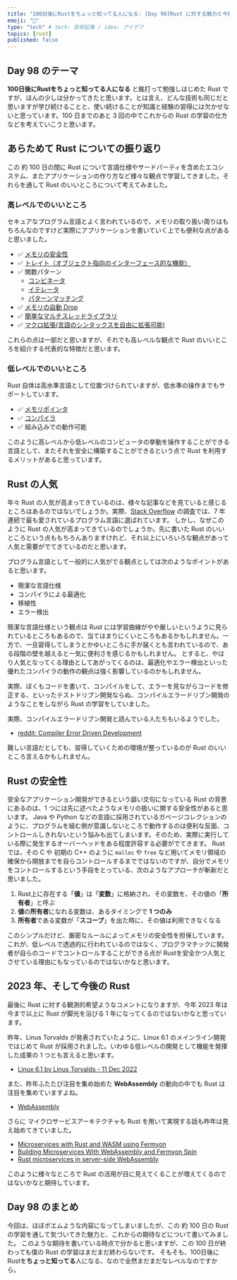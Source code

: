 ```yaml
---
title: "100日後にRustをちょっと知ってる人になる: [Day 98]Rust に対する魅力と今後の期待"
emoji: "🦀"
type: "tech" # tech: 技術記事 / idea: アイデア
topics: [rust]
published: false
---
```

## Day 98 のテーマ

**100日後にRustをちょっと知ってる人になる** と銘打って勉強しはじめた Rust ですが、ほんの少しは分かってきたと思います。とは言え、どんな技術も同じだと思いますが学び続けることと、使い続けることが知識と経験の習得には欠かせないと思っています。100 日までのあと 3 回の中でこれからの Rust の学習の仕方などを考えていこうと思います。

## あらためて Rust についての振り返り

この 約 100 日の間に Rust について言語仕様やサードパーティを含めたエコシステム、またアプリケーションの作り方など様々な観点で学習してきました。それらを通して Rust のいいところについて考えてみました。

### 高レベルでのいいところ

セキュアなプログラム言語とよく言われているので、メモリの取り扱い周りはもちろんなのですけど実際にアプリケーションを書いていく上でも便利な点があると思いました。

- ✅ [メモリの安全性](https://doc.rust-lang.org/nomicon/meet-safe-and-unsafe.html)
- ✅ [トレイト（オブジェクト指向のインターフェース的な機能）](https://doc.rust-lang.org/book/ch10-02-traits.html)
- ✅ 関数パターン
  - [コンビネータ](https://doc.rust-lang.org/rust-by-example/error/option_unwrap/map.html)
  - [イテレータ](https://doc.rust-lang.org/book/ch13-02-iterators.html)
  - [パターンマッチング](https://doc.rust-lang.org/book/ch18-00-patterns.html)
- ✅ [メモリの自動 Drop](https://doc.rust-lang.org/std/ops/trait.Drop.html)
- ✅ [簡単なマルチスレッドライブラリ](https://lib.rs/concurrency)
- ✅ [マクロ拡張(言語のシンタックスを自由に拡張可能)](https://doc.rust-lang.org/book/ch19-06-macros.html)

これらの点は一部だと思いますが、それでも高レベルな観点で Rust のいいところを紹介する代表的な特徴だと思います。

### 低レベルでのいいところ

Rust 自体は高水準言語として位置づけられていますが、低水準の操作までもサポートしています。

- ✅ [メモリポインタ](https://doc.rust-lang.org/std/primitive.pointer.html)
- ✅ [コンパイラ](https://rustc-dev-guide.rust-lang.org/about-this-guide.html)
- ✅ 組み込みでの動作可能

このように高レベルから低レベルのコンピュータの挙動を操作することができる言語として、またそれを安全に構築することができるという点で Rust を利用するメリットがあると思っています。

## Rust の人気

年々 Rust の人気が高まってきているのは、様々な記事などを見ていると感じるところはあるのではないでしょうか。実際、[Stack Overflow](https://survey.stackoverflow.co/2022/#section-most-loved-dreaded-and-wanted-programming-scripting-and-markup-languages) の調査では、7 年連続で最も愛されているプログラム言語に選ばれています。
しかし、なぜこのように Rust の人気が高まってきているのでしょうか。先に書いた Rust のいいところという点ももちろんありますけれど、それ以上にいろいろな観点があって人気と需要がでてきているのだと思います。

プログラム言語として一般的に人気がでる観点としては次のようなポイントがあると思います。

- 簡潔な言語仕様
- コンパイラによる最適化
- 移植性
- エラー検出

簡潔な言語仕様という観点は Rust には学習曲線がやや厳しいというように見られているところもあるので、当てはまりにくいところもあるかもしれません。一方で、一旦習得してしまうとかゆいところに手が届くとも言われているので、ある段階の壁を越えると一気に便利さを感じるかもしれません。
とすると、やはり人気となってくる理由としてあがってくるのは、最適化やエラー検出といった優れたコンパイラの動作の観点は強く影響しているのかもしれません。

実際、ぼくもコードを書いて、コンパイルをして、エラーを見ながらコードを修正する、といったテストドリブン開発ならぬ、コンパイルエラードリブン開発のようなことをしながら Rust の学習をしていました。

実際、コンパイルエラードリブン開発と読んでいる人たちもいるようでした。

- [reddit: Compiler Error Driven Development](https://www.reddit.com/r/rust/comments/q8t2uk/compiler_error_driven_development/)

難しい言語だとしても、習得していくための環境が整っているのが Rust のいいところ言えるかもしれません。

## Rust の安全性

安全なアプリケーション開発ができるという謳い文句になっている Rust の背景にあるのは、1 つには先に述べたようなメモリの扱いに関する安全性があると思います。
Java や Python などの言語に採用されているガベージコレクションのように、プログラムを組む側が意識しないところで動作するのは便利な反面、コントロールしきれないという悩みも出てしまいます。そのため、実際に実行している際に発生するオーバーヘッドをある程度許容する必要がでてきます。
Rust では、その C や 初期の C++ のように `malloc` や `free` など用いてメモリ領域の確保から開放までを自らコントロールするまでではないのですが、自分でメモリをコントロールするという手段をとっている、次のようなアプローチが斬新だと思いました。

1. Rust上に存在する「**値**」は「**変数**」に格納され、その変数を、その値の「**所有者**」と呼ぶ
2. **値**の**所有者**になれる変数は、あるタイミングで **1 つのみ**
3. **所有者**である変数が「**スコープ**」を出た時に、その値は利用できなくなる

このシンプルだけど、厳密なルールによってメモリの安全性を担保しています。
これが、低レベルで透過的に行われているのではなく、プログラマチックに開発者が自らのコードでコントロールすることができる点が Rustを安全かつ人気とさせている理由にもなっているのではないかなと思います。

## 2023 年、そして今後の Rust

最後に Rust に対する観測的希望ようなコメントになりますが、今年 2023 年は今まで以上に Rust が脚光を浴びる 1 年になってくるのではないかなと思っています。

昨年、Linus Torvalds が発表されていたように、Linux 6.1 のメインライン開発ではじめて Rust が採用されました。いわゆる低レベルの開発として機能を発揮した成果の 1 つとも言えると思います。

- [Linux 6.1 by Linus Torvalds - 11 Dec 2022](https://lkml.org/lkml/2022/12/11/206)

また、昨年ふたたび注目を集め始めた **WebAssembly** の動向の中でも Rust は注目を集めていますよね。

- [Web­Assembly](https://www.rust-lang.org/what/wasm)

さらに マイクロサービスアーキテクチャも Rust を用いて実現する話も昨年は見え始めてきていました。

- [Microservices with Rust and WASM using Fermyon](https://medium.com/@shyamsundarb/microservices-with-rust-and-wasm-using-fermyon-30245673cdbb)
- [Building Microservices With WebAssembly and Fermyon Spin](https://www.thorsten-hans.com/building-microservices-with-webassembly-and-fermyon-spin/)
- [Rust microservices in server-side WebAssembly](https://blog.logrocket.com/rust-microservices-server-side-webassembly/)

このように様々なところで Rust の活用が目に見えてくることが増えてくるのではないかなと期待しています。

## Day 98 のまとめ

今回は、ほぼポエムような内容になってしまいましたが、この 約 100 日の Rust の学習を通して気づいてきた魅力と、これからの期待などについて書いてみました。
このような期待を書いている時点で分かると思いますが、この 100 日が終わっても僕の Rust の学習はまだまだ終わらないです。
そもそも、100日後にRustを**ちょっと知ってる**人になる、なので全然まだまだなレベルなのですから。
